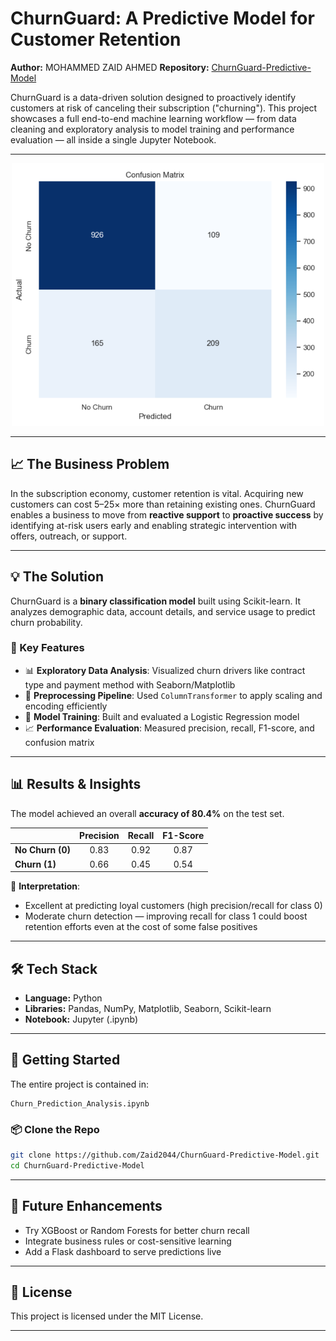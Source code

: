 # ChurnGuard: A Predictive Model for Customer Retention

**Author:** MOHAMMED ZAID AHMED
**Repository:** [ChurnGuard-Predictive-Model](https://github.com/Zaid2044/ChurnGuard-Predictive-Model)

ChurnGuard is a data-driven solution designed to proactively identify customers at risk of canceling their subscription ("churning"). This project showcases a full end-to-end machine learning workflow — from data cleaning and exploratory analysis to model training and performance evaluation — all inside a single Jupyter Notebook.

---

<p align="center">
  <img src="confusion_matrix.png" alt="Confusion Matrix" width="500"/>
</p>

---

## 📈 The Business Problem

In the subscription economy, customer retention is vital. Acquiring new customers can cost 5–25× more than retaining existing ones.
ChurnGuard enables a business to move from **reactive support** to **proactive success** by identifying at-risk users early and enabling strategic intervention with offers, outreach, or support.

---

## 💡 The Solution

ChurnGuard is a **binary classification model** built using Scikit-learn. It analyzes demographic data, account details, and service usage to predict churn probability.

### 🔑 Key Features

* 📊 **Exploratory Data Analysis**: Visualized churn drivers like contract type and payment method with Seaborn/Matplotlib
* 🧱 **Preprocessing Pipeline**: Used `ColumnTransformer` to apply scaling and encoding efficiently
* 🧠 **Model Training**: Built and evaluated a Logistic Regression model
* 📈 **Performance Evaluation**: Measured precision, recall, F1-score, and confusion matrix

---

## 📊 Results & Insights

The model achieved an overall **accuracy of 80.4%** on the test set.

|                  | Precision | Recall | F1-Score |
| ---------------- | :-------: | :----: | :------: |
| **No Churn (0)** |    0.83   |  0.92  |   0.87   |
| **Churn (1)**    |    0.66   |  0.45  |   0.54   |

🔎 **Interpretation**:

* Excellent at predicting loyal customers (high precision/recall for class 0)
* Moderate churn detection — improving recall for class 1 could boost retention efforts even at the cost of some false positives

---

## 🛠️ Tech Stack

* **Language:** Python
* **Libraries:** Pandas, NumPy, Matplotlib, Seaborn, Scikit-learn
* **Notebook:** Jupyter (.ipynb)

---

## 🏁 Getting Started

The entire project is contained in:

```text
Churn_Prediction_Analysis.ipynb
```

### 📦 Clone the Repo

```bash
git clone https://github.com/Zaid2044/ChurnGuard-Predictive-Model.git
cd ChurnGuard-Predictive-Model
```

---

## 🚧 Future Enhancements

* Try XGBoost or Random Forests for better churn recall
* Integrate business rules or cost-sensitive learning
* Add a Flask dashboard to serve predictions live

---

## 📜 License

This project is licensed under the MIT License.

---
